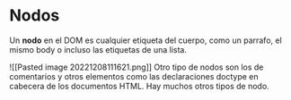 # Nodos
Un **nodo** en el DOM es cualquier etiqueta del cuerpo, como un parrafo, el mismo body o incluso las etiquetas de una lista.

![[Pasted image 20221208111621.png]]
Otro tipo de nodos son los de comentarios y otros elementos como las declaraciones doctype en cabecera de los documentos HTML. Hay muchos otros tipos de nodo.